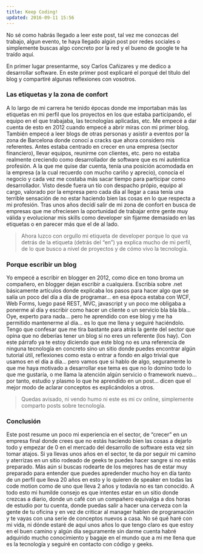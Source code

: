 ```yaml
---
title: Keep Coding!
updated: 2016-09-11 15:56
---
```


No sé como habrás llegado a leer este post, tal vez me conozcas del trabajo, algun evento, te haya llegado algún post por redes sociales o simplemente buscas algo concreto por la red y el bueno de google te ha traído aquí. 

En primer lugar presentarme, soy Carlos Cañizares y me dedico a desarrollar software. En este primer post explicaré el porqué del título del blog y compartiré algunas reflexiones con vosotros. 

### Las etiquetas y la zona de confort
A lo largo de mi carrera he tenido épocas donde me importaban más las etiquetas en mi perfil que los proyectos en los que estaba participando, el equipo en el que trabajaba, las tecnologías aplicadas, etc. Me empecé a dar cuenta de esto en 2012 cuando empecé a abrir miras con mi primer blog. También empecé a leer blogs de otras personas y asistir a eventos por la zona de Barcelona donde conocí a cracks que ahora considero mis referentes. Antes estaba centrado en crecer en una empresa (sector financiero), llevar equipos, reunirme con clientes, etc. pero no estaba realmente creciendo como desarrollador de software que es mi auténtica profesión. A la que me quise dar cuenta, tenía una posición acomodada en la empresa (a la cual recuerdo con mucho cariño y aprecio), conocía el negocio y cada vez me costaba más sacar tiempo para participar como desarrollador. Visto desde fuera un tío con despacho própio, equipo al cargo, valorado por la empresa pero cada día al llegar a casa tenía una terrible sensación de no estar haciendo bien las cosas en lo que respecta a mi profesión. Tras unos años decídí salir de mi zona de confort en busca de empresas que me ofreciesen la oportunidad de trabajar entre gente muy válida y evolucionar mis skills como developer sin fijarme demasiado en las etiquetas o en parecer más que el de al lado. 

>Ahora luzco con orgullo mi etiqueta de developer porque lo que va detrás de la etiqueta (detrás del “en”) ya explica mucho de mi perfil, de lo que busco a nivel de proyectos y de cómo vivo la tecnología.  

### Porque escribir un blog
Yo empecé a escribir en blogger en 2012, como dice en tono broma un compañero, en blogger dejan escribir a cualquiera. Escribía sobre .net básicamente artículos donde explicaba los pasos para hacer algo que se salía un poco del día a día de programar… en esa época estaba con WCF, Web Forms, luego pasé REST, MVC, javascript y un poco me obligaba a ponerme al día y escribir como hacer un cliente o un servicio bla bla bla… Oye, experto para nada… pero he aprendido con ese blog y me ha permitido mantenerme al día… es lo que me llena y seguiré haciéndolo. Tengo que confesar que me tira bastante para atrás la gente del sector que opina que no deberías tener un blog si no eres un referente (los hay). Con este párrafo ya te estoy diciendo que este blog no es una referencia de ninguna tecnología en concreto sino un sitio donde puedes encontrar algún tutorial útil, reflexiones como esta o entrar a fondo en algo trivial que usamos en el día a día… pero vamos que si hablo de algo, seguramente lo que me haya motivado a desarrollar ese tema es que no lo domino todo lo que me gustaría, o me llama la atención algún servicio o framework nuevo... por tanto, estudio y plasmo lo que he aprendido en un post… dicen que el mejor modo de aclarar conceptos es explicándolos a otros. 

>Quedas avisado, ni vendo humo ni este es mi cv online, simplemente comparto posts sobre tecnología. 

### Conclusión
Este post resume un poco mi experiencia en el sector, de “crecer” en un empresa final donde crees que no estás haciendo bien las cosas a dejarlo todo y empezar de 0 en el mercado del desarrollo de software esta vez sin tomar atajos. Si ya llevas unos años en el sector, te da por seguir mi camino y aterrizas en un sitio rodeado de geeks te puedes hacer sangre si no estás preparado. Más aún si buscas rodearte de los mejores has de estar muy preparado para entender que puedes apredender mucho hoy en día tanto de un perfil que lleva 20 años en esto y lo quieren de speaker en todas las code motion como de uno que lleva 2 años y todavía no es tan conocido. A todo esto mi humilde consejo es que intentes estar en un sitio donde crezcas a diario, donde un café con un compañero equivalga a dos horas de estudio por tu cuenta, donde puedas salir a hacer una cerveza con la gente de tu oficina y en vez de criticar al manager hablen de programación y te vayas con una serie de conceptos nuevos a casa. No sé qué haré con mi vida, ni dónde estaré de aquí unos años lo que tengo claro es que estoy en el buen camino y algún día seguramente sin darme cuenta habré adquirido mucho conocimiento y bagaje en el mundo que a mi me llena que es la tecnología y seguiré en contacto con código y geeks. 

